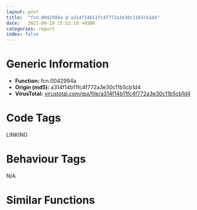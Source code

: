 ```yaml
---
layout: post
title:  "fcn.0042994a @ a314f14b11fc4f772a3e30c11b5cb1d4"
date:   2021-09-10 15:52:19 +0300
categories: report
index: false
---
```


# Generic Information
- **Function:** fcn.0042994a
- **Origin (md5):** a314f14b11fc4f772a3e30c11b5cb1d4
- **VirusTotal:** [virustotal.com/gui/file/a314f14b11fc4f772a3e30c11b5cb1d4][virustotal_ref]

# Code Tags
<span class="tag" id="LINKING">LINKING</span>


# Behaviour Tags
<span class="bhv-tag" id="na">N/A</span>

# Similar Functions
<script type="text/javascript" src="https://www.gstatic.com/charts/loader.js"></script>
<script type="text/javascript">

    google.charts.load('current', {'packages':['corechart']});
    google.charts.setOnLoadCallback(drawChart);

    function drawChart() {
    var data = new google.visualization.DataTable();
        data.addColumn('number', 'X');
        data.addColumn('number', 'Y');
        data.addColumn({type: 'string', role: 'tooltip', 'p': {'html': true}});
        data.addColumn({'type': 'string', 'role': 'style'});
        
        data.addRows([
    [-228.34364318847656, 254.40908813476562, '<b><a href="/report/fcn.0042994a@a314f14b11fc4f772a3e30c11b5cb1d4">fcn.0042994a</a><br>@a314f14b11fc4f772a3e30c11b5cb1d4</b><br>', 'point { fill-color: #e0440e; }'],
[475.76708984375, 378.6833190917969, '<b><a href="/report/fcn.0042d84d@f5b8476c36459986b226c45654aeb016">fcn.0042d84d</a><br>@f5b8476c36459986b226c45654aeb016</b><br>', 'null'],
[332.7676086425781, -171.57797241210938, '<b><a href="/report/fcn.0042994a@7307643b343733b7fbd7b4b4fb482515">fcn.0042994a</a><br>@7307643b343733b7fbd7b4b4fb482515</b><br>', 'null'],
[-0.3050762712955475, -350.8666687011719, '<b><a href="/report/fcn.0042994a@b8b9cf6862b0d68d10750002e5baaf97">fcn.0042994a</a><br>@b8b9cf6862b0d68d10750002e5baaf97</b><br>', 'null'],
[-27.059919357299805, 103.93926239013672, '<b><a href="/report/fcn.0042994a@c6d5547a6b11db0106596d8a93b709be">fcn.0042994a</a><br>@c6d5547a6b11db0106596d8a93b709be</b><br>', 'null'],
[-358.1783752441406, 14.261102676391602, '<b><a href="/report/fcn.0042994a@3d7f25d788af3e7f7707a736ac852465">fcn.0042994a</a><br>@3d7f25d788af3e7f7707a736ac852465</b><br>', 'null'],
[230.3977508544922, 113.84764099121094, '<b><a href="/report/fcn.0042994a@e83552e81a6f265fd7baa50402d3d47d">fcn.0042994a</a><br>@e83552e81a6f265fd7baa50402d3d47d</b><br>', 'null'],
[-137.35006713867188, -102.5005111694336, '<b><a href="/report/fcn.0042994a@6e426bd8e348fab7a17ba317fb0f2d87">fcn.0042994a</a><br>@6e426bd8e348fab7a17ba317fb0f2d87</b><br>', 'null'],
[49.34922409057617, 346.9917297363281, '<b><a href="/report/fcn.0042994a@3aa98225e51cbcae2d334c8b6b4ed9fd">fcn.0042994a</a><br>@3aa98225e51cbcae2d334c8b6b4ed9fd</b><br>', 'null'],
[-296.5439147949219, -290.06585693359375, '<b><a href="/report/fcn.0042994a@9571c7458fae91969aaed3955e433f49">fcn.0042994a</a><br>@9571c7458fae91969aaed3955e433f49</b><br>', 'null'],
[104.29949951171875, -119.52458190917969, '<b><a href="/report/fcn.0042994a@146b14fc12cf789043a79d4f548a23bf">fcn.0042994a</a><br>@146b14fc12cf789043a79d4f548a23bf</b><br>', 'null'],

        ]);

    var options = {
        title: 'Similarity Plot',
        legend: 'none',
        colors: ['#dedbd9', '#e6693e', '#ec8f6e', '#f3b49f', '#f6c7b6'],
        tooltip: {isHtml: true, trigger: 'both'},
        explorer: {
        actions: ["dragToZoom", "rightClickToReset"],
        },
        chartArea: {
        width: '80%',
        height: '80%'
        },
        width: '100%',
        height: '100%'
    };

    var chart = new google.visualization.ScatterChart(document.getElementById('chart_div'));

    chart.draw(data, options);
    }
    
</script>


<div id="chart_div" style="width: 100%px; height: 100%;"></div>

# Disassembled Code
{% highlight nasm %}

push ebp
mov ebp, esp
and esp, 0xfffffff8
sub esp, 0x10
push ebx
push esi
push dword[edi+4]
call fcn.0043bbcb
test eax, eax
jne 0x429b53
cmp dword[0x477fac], eax
je 0x429a0c
mov eax, dword[0x477fb0]
test eax, eax
je 0x429a0c
mov esi, eax
call fcn.0043ac95
push esi
call dword[eax+0x60]
fld qword[0x46f920]
fstp qword[esp+0x10]
fld qword[0x46f918]
fstp qword[esp+8]
fld qword[esp+8]
fsub qword[esp+8]
fld qword[esp+8]
fmul qword[0x46f910]
fsubp st(1)
fld qword[esp+8]
fmul qword[0x46f908]
fmul qword[esp+8]
fsubp st(1)
fld qword[esp+8]
fmul qword[esp+0x10]
mov esi, dword[0x477fac]
fsubp st(1)
fadd qword[0x46f900]
fstp qword[esp+0x10]
call fcn.0043ac95
push esi
call dword[eax+0x40]
mov esi, dword[0x477fb0]
call fcn.0043ac95
push 0x3e8
push esi
call dword[eax+0x3c]
test eax, eax
jne 0x429a0c
push dword[edi+4]
call fcn.0043bbcb
test eax, eax
jne 0x429b53
push dword[0x4769cc]
call fcn.0043be2b
test eax, eax
je 0x429b07
push dword[0x476764]
push eax
call dword[sym.imp.KERNEL32.dll_GetProcAddress]
mov ecx, eax
push 0x4f
pop eax
mov dword[esp+8], eax
mov edx, dword[esp+8]
push 0xffffffffffffffe4
pop esi
sub esi, edx
add esi, dword[esp+8]
push 0x2e
add esi, dword[esp+0xc]
pop ebx
mov dword[esp+8], esi
mov edx, dword[esp+8]
mov esi, dword[esp+8]
imul edx, esi
add edx, eax
mov dword[esp+8], edx
mov eax, dword[esp+8]
mov edx, dword[esp+8]
imul eax, edx
mov edx, dword[esp+8]
sub eax, edx
mov edx, dword[esp+8]
sub eax, edx
mov edx, dword[esp+8]
sub eax, edx
mov edx, dword[esp+8]
lea eax, [eax+edx+9]
mov dword[esp+8], eax
mov eax, dword[esp+8]
mov edx, dword[esp+8]
imul eax, edx
mov edx, dword[esp+8]
sub eax, edx
mov edx, dword[esp+8]
sub eax, edx
mov edx, dword[esp+8]
lea eax, [eax+edx-0x2e]
add eax, dword[esp+8]
add eax, dword[esp+8]
mov dword[esp+8], eax
mov esi, dword[esp+8]
mov eax, dword[esp+8]
imul esi, eax
mov eax, dword[esp+8]
imul esi, esi, 0x37
cdq
idiv ebx
add esi, eax
mov eax, dword[esp+8]
imul eax, eax, 0x17
sub esi, eax
mov eax, dword[esp+8]
mov edx, dword[esp+8]
imul eax, edx
add esi, eax
mov dword[esp+8], esi
mov eax, dword[esp+8]
mov edx, dword[esp+8]
sub eax, edx
mov dword[esp+8], eax
mov eax, dword[esp+8]
imul eax, eax, 0x5e
mov dword[esp+8], eax
test ecx, ecx
je 0x429b07
push 0
push dword[edi+4]
call ecx
fld qword[0x46f920]
fstp qword[esp+0x10]
fld qword[0x46f918]
fstp qword[esp+8]
fld qword[esp+8]
fsub qword[esp+8]
fld qword[esp+8]
fmul qword[0x46f910]
fsubp st(1)
fld qword[esp+8]
fmul qword[0x46f908]
fmul qword[esp+8]
fsubp st(1)
fld qword[esp+8]
fmul qword[esp+0x10]
fsubp st(1)
fadd qword[0x46f900]
fstp qword[esp+0x10]
pop esi
pop ebx
mov esp, ebp
pop ebp
ret

{% endhighlight %}

[virustotal_ref]: https://www.virustotal.com/gui/file/a314f14b11fc4f772a3e30c11b5cb1d4